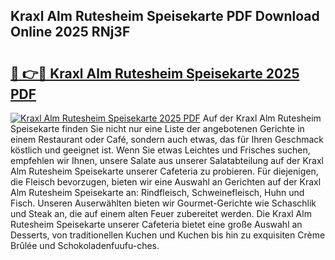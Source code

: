 ## Kraxl Alm Rutesheim Speisekarte PDF Download Online 2025 RNj3F

# <h2><a href="http://gc8u5uu.nevu.top/?p=Kraxl+Alm+Rutesheim+Speisekarte">🔗 👉🔴 Kraxl Alm Rutesheim Speisekarte 2025 PDF</a></h2>

[![Kraxl Alm Rutesheim Speisekarte 2025 PDF](https://i.imgur.com/dBaPXMq.png)](http://gc8u5uu.nevu.top/?p=Kraxl+Alm+Rutesheim+Speisekarte)
Auf der Kraxl Alm Rutesheim Speisekarte finden Sie nicht nur eine Liste der angebotenen Gerichte in einem Restaurant oder Café, sondern auch etwas, das für Ihren Geschmack köstlich und geeignet ist. Wenn Sie etwas Leichtes und Frisches suchen, empfehlen wir Ihnen, unsere Salate aus unserer Salatabteilung auf der Kraxl Alm Rutesheim Speisekarte unserer Cafeteria zu probieren. Für diejenigen, die Fleisch bevorzugen, bieten wir eine Auswahl an Gerichten auf der Kraxl Alm Rutesheim Speisekarte an: Rindfleisch, Schweinefleisch, Huhn und Fisch. Unseren Auserwählten bieten wir Gourmet-Gerichte wie Schaschlik und Steak an, die auf einem alten Feuer zubereitet werden. Die Kraxl Alm Rutesheim Speisekarte unserer Cafeteria bietet eine große Auswahl an Desserts, von traditionellen Kuchen und Kuchen bis hin zu exquisiten Crème Brûlée und Schokoladenfuufu-ches.
